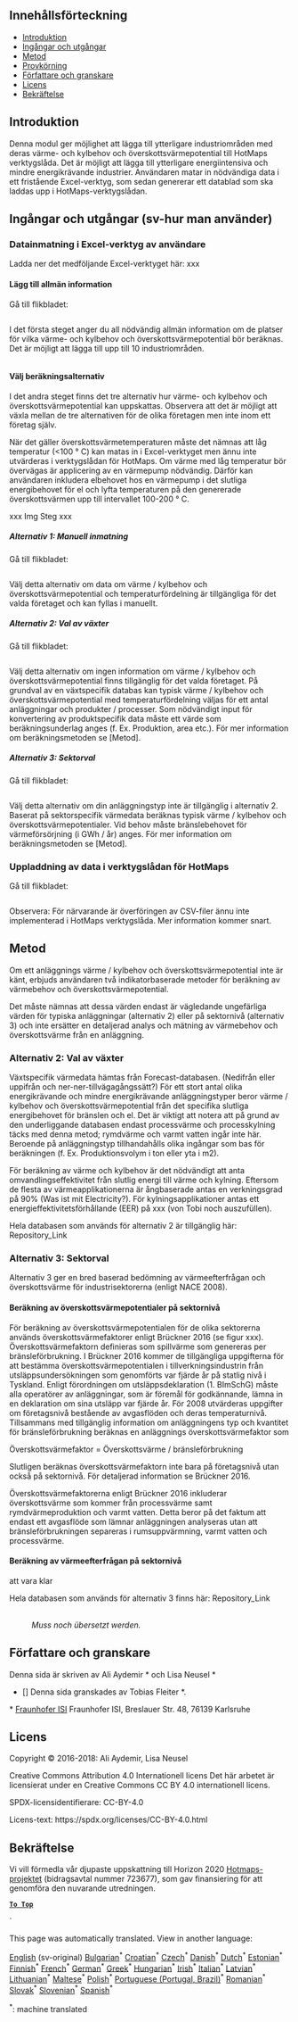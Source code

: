 <h2> Innehållsförteckning </h2><ul><li> <a href="#introduction">Introduktion</a> </li><li> <a href="#inputs-and-outputs">Ingångar och utgångar</a> </li><li> <a href="#method">Metod</a> </li><li> <a href="#sample-run">Provkörning</a> </li><li> <a href="#authors-and-reviewers">Författare och granskare</a> </li><li> <a href="#license">Licens</a> </li><li> <a href="#acknowledgement">Bekräftelse</a> </li></ul><h2> Introduktion </h2><p> Denna modul ger möjlighet att lägga till ytterligare industriområden med deras värme- och kylbehov och överskottsvärmepotential till HotMaps verktygslåda. Det är möjligt att lägga till ytterligare energiintensiva och mindre energikrävande industrier. Användaren matar in nödvändiga data i ett fristående Excel-verktyg, som sedan genererar ett datablad som ska laddas upp i HotMaps-verktygslådan. </p><h2> Ingångar och utgångar (sv-hur man använder) </h2><h3> Datainmatning i Excel-verktyg av användare </h3><p> Ladda ner det medföljande Excel-verktyget här: xxx </p><h4> Lägg till allmän information </h4><p> Gå till flikbladet: <figure><img alt="" src="https://github.com/HotMaps/hotmaps_wiki/blob/master/Images/cm_add_industry_plant/General_information.PNG"/></figure></p><p> I det första steget anger du all nödvändig allmän information om de platser för vilka värme- och kylbehov och överskottsvärmepotential bör beräknas. Det är möjligt att lägga till upp till 10 industriområden. </p><figure><img alt="" src="https://github.com/HotMaps/hotmaps_wiki/blob/master/Images/cm_add_industry_plant/General_information_Box.PNG"/></figure><h4> Välj beräkningsalternativ </h4><p> I det andra steget finns det tre alternativ hur värme- och kylbehov och överskottsvärmepotential kan uppskattas. Observera att det är möjligt att växla mellan de tre alternativen för de olika företagen men inte inom ett företag själv. </p><p> När det gäller överskottsvärmetemperaturen måste det nämnas att låg temperatur (&lt;100 ° C) kan matas in i Excel-verktyget men ännu inte utvärderas i verktygslådan för HotMaps. Om värme med låg temperatur bör övervägas är applicering av en värmepump nödvändig. Därför kan användaren inkludera elbehovet hos en värmepump i det slutliga energibehovet för el och lyfta temperaturen på den genererade överskottsvärmen upp till intervallet 100-200 ° C. </p><p> xxx Img Steg xxx </p><h5> Alternativ 1: Manuell inmatning </h5><p> Gå till flikbladet: <figure><img alt="" src="https://github.com/HotMaps/hotmaps_wiki/blob/master/Images/cm_add_industry_plant/Option1.PNG"/></figure></p><p> Välj detta alternativ om data om värme / kylbehov och överskottsvärmepotential och temperaturfördelning är tillgängliga för det valda företaget och kan fyllas i manuellt. </p><h5> Alternativ 2: Val av växter </h5><p> Gå till flikbladet: <figure><img alt="" src="https://github.com/HotMaps/hotmaps_wiki/blob/master/Images/cm_add_industry_plant/Option2.PNG"/></figure></p><p> Välj detta alternativ om ingen information om värme / kylbehov och överskottsvärmepotential finns tillgänglig för det valda företaget. På grundval av en växtspecifik databas kan typisk värme / kylbehov och överskottsvärmepotential med temperaturfördelning väljas för ett antal anläggningar och produkter / processer. Som nödvändigt input för konvertering av produktspecifik data måste ett värde som beräkningsunderlag anges (f. Ex. Produktion, area etc.). För mer information om beräkningsmetoden se [Metod]. </p><h5> Alternativ 3: Sektorval </h5><p> Gå till flikbladet: <figure><img alt="" src="https://github.com/HotMaps/hotmaps_wiki/blob/master/Images/cm_add_industry_plant/Option3.PNG"/></figure></p><p> Välj detta alternativ om din anläggningstyp inte är tillgänglig i alternativ 2. Baserat på sektorspecifik värmedata beräknas typisk värme / kylbehov och överskottsvärmepotentialer. Vid behov måste bränslebehovet för värmeförsörjning (i GWh / år) anges. För mer information om beräkningsmetoden se [Metod]. </p><h3> Uppladdning av data i verktygslådan för HotMaps </h3><p> Gå till flikbladet: <figure><img alt="" src="https://github.com/HotMaps/hotmaps_wiki/blob/master/Images/cm_add_industry_plant/Data_Import.PNG"/></figure></p><p> Observera: För närvarande är överföringen av CSV-filer ännu inte implementerad i HotMaps verktygslåda. Mer information kommer snart. </p><h2> Metod </h2><p> Om ett anläggnings värme / kylbehov och överskottsvärmepotential inte är känt, erbjuds användaren två indikatorbaserade metoder för beräkning av värmebehov och överskottsvärmepotential. </p><p> Det måste nämnas att dessa värden endast är vägledande ungefärliga värden för typiska anläggningar (alternativ 2) eller på sektornivå (alternativ 3) och inte ersätter en detaljerad analys och mätning av värmebehov och överskottsvärme från en anläggning. </p><h3> Alternativ 2: Val av växter </h3><p> Växtspecifik värmedata hämtas från Forecast-databasen. (Nedifrån eller uppifrån och ner-ner-tillvägagångssätt?) För ett stort antal olika energikrävande och mindre energikrävande anläggningstyper beror värme / kylbehov och överskottsvärmepotential från det specifika slutliga energibehovet för bränslen och el. Det är viktigt att notera att på grund av den underliggande databasen endast processvärme och processkylning täcks med denna metod; rymdvärme och varmt vatten ingår inte här. Beroende på anläggningstyp tillhandahålls olika ingångar som bas för beräkningen (f. Ex. Produktionsvolym i ton eller yta i m2). </p><p> För beräkning av värme och kylbehov är det nödvändigt att anta omvandlingseffektivitet från slutlig energi till värme och kylning. Eftersom de flesta av värmeapplikationerna är ångbaserade antas en verkningsgrad på 90% (Was ist mit Electricity?). För kylningsapplikationer antas ett energieffektivitetsförhållande (EER) på xxx (von Tobi noch auszufüllen). </p><p> Hela databasen som används för alternativ 2 är tillgänglig här: Repository_Link </p><h3> Alternativ 3: Sektorval </h3><p> Alternativ 3 ger en bred baserad bedömning av värmeefterfrågan och överskottsvärme för industrisektorerna (enligt NACE 2008). </p><h4> Beräkning av överskottsvärmepotentialer på sektornivå </h4><p> För beräkning av överskottsvärmepotentialen för de olika sektorerna används överskottsvärmefaktorer enligt Brückner 2016 (se figur xxx). Överskottsvärmefaktorn definieras som spillvärme som genereras per bränsleförbrukning. I Brückner 2016 kommer de tillgängliga uppgifterna för att bestämma överskottsvärmepotentialen i tillverkningsindustrin från utsläppsundersökningen som genomförts var fjärde år på statlig nivå i Tyskland. Enligt förordningen om utsläppsdeklaration (1. BImSchG) måste alla operatörer av anläggningar, som är föremål för godkännande, lämna in en deklaration om sina utsläpp var fjärde år. För 2008 utvärderas uppgifter om företagsnivå bestående av avgasflöden och deras temperaturnivå. Tillsammans med tillgänglig information om anläggningens typ och kvantitet för bränsleförbrukning beräknas en anläggnings överskottsvärmefaktor som </p><p> Överskottsvärmefaktor = Överskottsvärme / bränsleförbrukning </p><p> Slutligen beräknas överskottsvärmefaktorn inte bara på företagsnivå utan också på sektornivå. För detaljerad information se Brückner 2016. </p><p> Överskottsvärmefaktorerna enligt Brückner 2016 inkluderar överskottsvärme som kommer från processvärme samt rymdvärmeproduktion och varmt vatten. Detta beror på det faktum att endast ett avgasflöde som lämnar anläggningen analyseras utan att bränsleförbrukningen separeras i rumsuppvärmning, varmt vatten och processvärme. </p><h4> Beräkning av värmeefterfrågan på sektornivå </h4><p> att vara klar </p><p> Hela databasen som används för alternativ 3 finns här: Repository_Link </p><figure><img alt="" src="https://github.com/HotMaps/hotmaps_wiki/blob/master/Images/cm_add_industry_plant/Factors.PNG"/><figcaption> <i><br/> Muss noch übersetzt werden.</i> </figcaption></figure><h2> Författare och granskare </h2><p> Denna sida är skriven av Ali Aydemir * och Lisa Neusel * </p><ul><li> [] Denna sida granskades av Tobias Fleiter *. </li></ul><p> * <a href="https://isi.fraunhofer.de/">Fraunhofer ISI</a> Fraunhofer ISI, Breslauer Str. 48, 76139 Karlsruhe </p><h2> Licens </h2><p> Copyright © 2016-2018: Ali Aydemir, Lisa Neusel </p><p> Creative Commons Attribution 4.0 Internationell licens Det här arbetet är licensierat under en Creative Commons CC BY 4.0 internationell licens. </p><p> SPDX-licensidentifierare: CC-BY-4.0 </p><p> Licens-text: https://spdx.org/licenses/CC-BY-4.0.html </p><h2> Bekräftelse </h2><p> Vi vill förmedla vår djupaste uppskattning till Horizon 2020 <a href="https://www.hotmaps-project.eu">Hotmaps-projektet</a> (bidragsavtal nummer 723677), som gav finansiering för att genomföra den nuvarande utredningen. </p><p><ins> <code><strong><a href="#table-of-contents">To Top</a></strong></code> </ins> </p><p> ` </p>

This page was automatically translated. View in another language:

[English](en-CM-Add-industry-plant) (sv-original) [Bulgarian](bg-CM-Add-industry-plant)<sup>\*</sup> [Croatian](hr-CM-Add-industry-plant)<sup>\*</sup> [Czech](cs-CM-Add-industry-plant)<sup>\*</sup> [Danish](da-CM-Add-industry-plant)<sup>\*</sup> [Dutch](nl-CM-Add-industry-plant)<sup>\*</sup> [Estonian](et-CM-Add-industry-plant)<sup>\*</sup> [Finnish](fi-CM-Add-industry-plant)<sup>\*</sup> [French](fr-CM-Add-industry-plant)<sup>\*</sup> [German](de-CM-Add-industry-plant)<sup>\*</sup> [Greek](el-CM-Add-industry-plant)<sup>\*</sup> [Hungarian](hu-CM-Add-industry-plant)<sup>\*</sup> [Irish](ga-CM-Add-industry-plant)<sup>\*</sup> [Italian](it-CM-Add-industry-plant)<sup>\*</sup> [Latvian](lv-CM-Add-industry-plant)<sup>\*</sup> [Lithuanian](lt-CM-Add-industry-plant)<sup>\*</sup> [Maltese](mt-CM-Add-industry-plant)<sup>\*</sup> [Polish](pl-CM-Add-industry-plant)<sup>\*</sup> [Portuguese (Portugal, Brazil)](pt-CM-Add-industry-plant)<sup>\*</sup> [Romanian](ro-CM-Add-industry-plant)<sup>\*</sup> [Slovak](sk-CM-Add-industry-plant)<sup>\*</sup> [Slovenian](sl-CM-Add-industry-plant)<sup>\*</sup> [Spanish](es-CM-Add-industry-plant)<sup>\*</sup>  

<sup>\*</sup>: machine translated
